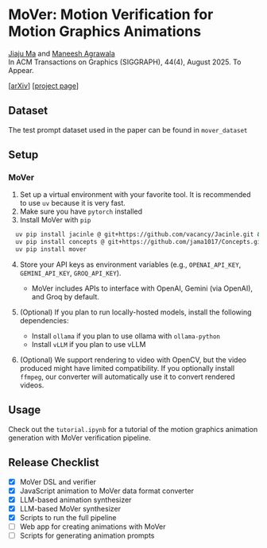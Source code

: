 # MoVer: Motion Verification for Motion Graphics Animations

[Jiaju Ma](https://majiaju.io) and
[Maneesh Agrawala](https://graphics.stanford.edu/~maneesh/)
<br />
In ACM Transactions on Graphics (SIGGRAPH), 44(4), August 2025. To Appear.
<br />

[[arXiv](https://arxiv.org/abs/2502.13372)]  [[project page](https://mover-dsl.github.io/)]


## Dataset
The test prompt dataset used in the paper can be found in `mover_dataset`


## Setup

### MoVer
1. Set up a virtual environment with your favorite tool. It is recommended to use `uv` because it is very fast.
2. Make sure you have `pytorch` installed
3. Install MoVer with `pip`
```bash
  uv pip install jacinle @ git+https://github.com/vacancy/Jacinle.git && \
  uv pip install concepts @ git+https://github.com/jama1017/Concepts.git@main && \
  uv pip install mover
```
4. Store your API keys as environment variables (e.g., `OPENAI_API_KEY`, `GEMINI_API_KEY`, `GROQ_API_KEY`).
    - MoVer includes APIs to interface with OpenAI, Gemini (via OpenAI), and Groq by default.

5. (Optional) If you plan to run locally-hosted models, install the following dependencies:
    - Install `ollama` if you plan to use ollama with `ollama-python`
    - Install `vLLM` if you plan to use vLLM

6. (Optional) We support rendering to video with OpenCV, but the video produced might have limited compatibility. If you optionally install `ffmpeg`, our converter will automatically use it to convert rendered videos.


## Usage
Check out the `tutorial.ipynb` for a tutorial of the motion graphics animation generation with MoVer verification pipeline.


## Release Checklist
- [x] MoVer DSL and verifier
- [x] JavaScript animation to MoVer data format converter
- [x] LLM-based animation synthesizer
- [x] LLM-based MoVer synthesizer
- [x] Scripts to run the full pipeline
- [ ] Web app for creating animations with MoVer
- [ ] Scripts for generating animation prompts
